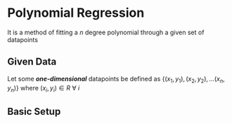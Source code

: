 # Polynomial Regression

It is a method of fitting a $n$ degree polynomial through a given set of datapoints

## Given Data

Let some ***one-dimensional*** datapoints be defined as $\{(x_1,y_1),(x_2,y_2),\dots(x_n,y_n)\}$ where $(x_i,y_i)\in R\ \forall\ i$

## Basic Setup